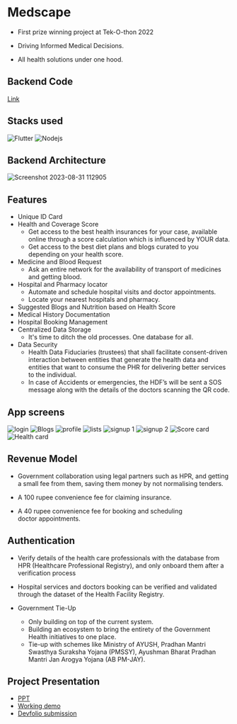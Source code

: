 # Medscape

* First prize winning project at Tek-O-thon 2022

* Driving Informed Medical Decisions.

* All health solutions under one hood.

## Backend Code
[Link](https://github.com/adamsyy/Medscape/tree/main/medscape-backend)
## Stacks used

![Flutter](https://img.shields.io/badge/Flutter-%2302569B.svg?style=for-the-badge&logo=Flutter&logoColor=white)
![Nodejs](https://img.shields.io/badge/Nodejs-FF8800?style=for-the-badge&logo=Nodejs&logoColor=white)

## Backend Architecture
![Screenshot 2023-08-31 112905](https://github.com/adamsyy/Medscape/assets/75473780/0e1d6b26-438d-4f8d-a939-b49ac37d32ed)

## Features

* Unique ID Card
* Health and Coverage Score
  * Get access to the best health insurances for your case, available online through a score calculation which is influenced by YOUR data.
  * Get access to the best diet plans and blogs curated to you depending on your health score.
* Medicine and Blood Request
  * Ask an entire network for the availability of transport of medicines and getting blood.
* Hospital and Pharmacy locator
  * Automate and schedule hospital visits and doctor appointments.
  * Locate your nearest hospitals and pharmacy.
* Suggested Blogs and Nutrition based on Health Score
* Medical History Documentation
* Hospital Booking Management
* Centralized Data Storage
  * It's time to ditch the old processes. One database for all.
* Data Security
  * Health Data Fiduciaries (trustees) that shall facilitate consent-driven interaction between entities that generate the health data and entities that want to consume the PHR for delivering better services to the individual.
  * In case of Accidents or emergencies, the HDF’s will be sent a SOS message along with the details of the doctors scanning the QR code. 
## App screens

![login](https://user-images.githubusercontent.com/75473780/213473978-bb8fdd04-6357-4867-b241-4a577a9153fe.png)
![Blogs](https://user-images.githubusercontent.com/75473780/213474407-f0f86d58-ca3d-4662-a979-475f79c16c1f.png)
![profile](https://user-images.githubusercontent.com/75473780/213474420-8d134afc-887b-4c32-833e-5979b6d84734.png)
![lists](https://user-images.githubusercontent.com/75473780/213474427-748c96f8-7e92-428f-a056-003d09442250.png)
![signup 1](https://user-images.githubusercontent.com/75473780/213474440-299d92e8-52d2-4bbd-bbb9-6bdde3e151e0.png)
![signup 2](https://user-images.githubusercontent.com/75473780/213474445-bd5ef80d-2a04-4860-8cf8-32299315a5d5.png)
![Score card](https://user-images.githubusercontent.com/75473780/213474449-6dffe43a-6c4e-48b7-a2ae-7534a936a0b5.png)
![Health card](https://user-images.githubusercontent.com/75473780/213474562-8330fcc2-40c9-452f-8a17-14f3e2c419ff.png)


## Revenue Model 

* Government collaboration using legal partners such as HPR, and getting a small fee from them, saving them money by not normalising tenders.

* A 100 rupee convenience fee for claiming insurance.
 
* A 40 rupee convenience fee for booking and scheduling         
     doctor appointments.

## Authentication

* Verify details of the health care professionals with the database from HPR (Healthcare Professional Registry), and only onboard them after a verification process

* Hospital services and doctors booking can be verified and validated through the dataset of the Health Facility Registry.
* Government Tie-Up
  * Only building on top of the current system.
  * Building an ecosystem to bring the entirety of the Government Health initiatives to one place.
  * Tie-up with schemes like Ministry of AYUSH, Pradhan Mantri Swasthya Suraksha Yojana (PMSSY), Ayushman Bharat Pradhan Mantri Jan Arogya Yojana (AB PM-JAY).

## Project Presentation

* [PPT](https://www.canva.com/design/DAFrzslexng/b6J41zO-Gr_z3QJHc4goQw/edit)
* [Working demo](https://drive.google.com/file/d/1D8x8o7oXSd61gIfSJB_a9GplmFQJpo8q/view?usp=sharing)
* [Devfolio submission](https://devfolio.co/projects/medscape-50db)


